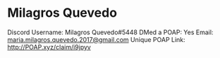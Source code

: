 # Milagros Quevedo

Discord Username: Milagros Quevedo#5448
DMed a POAP: Yes
Email: maria.milagros.quevedo.2017@gmail.com
Unique POAP Link: http://POAP.xyz/claim/i9jpyv